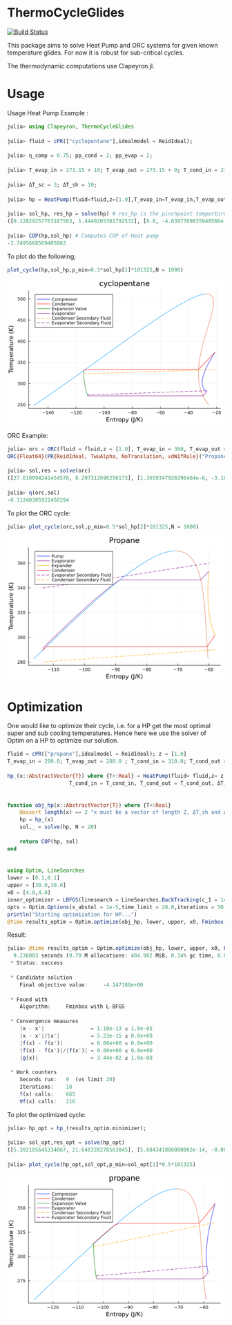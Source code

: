 # ThermoCycleGlides

[![Build Status](https://github.com/Sush1090/ThermoCycleGlides.jl/actions/workflows/CI.yml/badge.svg?branch=main)](https://github.com/Sush1090/ThermoCycleGlides.jl/actions/workflows/CI.yml?query=branch%3Amain)

This package aims to solve Heat Pump and ORC systems for given known temperature glides. For now it is robust for sub-critical cycles. 

The thermodynamic computations use Clapeyron.jl. 

# Usage
Usage Heat Pump Example :

```julia
julia> using Clapeyron, ThermoCycleGlides

julia> fluid = cPR(["cyclopentane"],idealmodel = ReidIdeal);

julia> η_comp = 0.75; pp_cond = 2; pp_evap = 2;

julia> T_evap_in = 273.15 + 10; T_evap_out = 273.15 + 0; T_cond_in = 273.15 + 50;  T_cond_out = 273.15+60;

julia> ΔT_sc = 3; ΔT_sh = 10;

julia> hp = HeatPump(fluid=fluid,z=[1.0],T_evap_in=T_evap_in,T_evap_out = T_evap_out,T_cond_in = T_cond_in,T_cond_out=T_cond_out,η_comp=η_comp,pp_evap=pp_evap,pp_cond=pp_cond,ΔT_sc = ΔT_sc,ΔT_sh = ΔT_sh);

julia> sol_hp, res_hp = solve(hp) # res_hp is the pinchpoint temperture residue.
([0.12829257763187563, 1.4440205301792532], [0.0, -4.6397769835948566e-5])
 
julia> COP(hp,sol_hp) # Computes COP of Heat pump
-3.7495668569405063
```

To plot do the following;

```julia
plot_cycle(hp,sol_hp,p_min=0.3*sol_hp[1]*101325,N = 1000)
```

![HP_cyclopentane](Images/hp_cyclopentane.png)


ORC Example:

```julia
julia> orc = ORC(fluid = fluid,z = [1.0], T_evap_in = 360, T_evap_out = 340, T_cond_in = 280, T_cond_out = 290, η_expander = 0.75, η_pump = 0.8, ΔT_sh = 7.0, ΔT_sc= 3.0, pp_evap = 3.0, pp_cond = 3)
ORC{Float64}(PR{ReidIdeal, TwuAlpha, NoTranslation, vdW1fRule}("Propane"), [1.0], 360.0, 340.0, 7.0, 280.0, 290.0, 3.0, 0.8, 0.75, 3.0, 3.0)

julia> sol,res = solve(orc)
([27.619094241454576, 8.297312696256173], [1.3659347928296484e-6, -3.1898690622256254e-6])

julia> η(orc,sol)
-0.11240385922458294
```

To plot the ORC cycle: 

```julia
julia> plot_cycle(orc,sol,p_min=0.5*sol_hp[2]*101325,N = 1000)
```

![orc_propane](Images/orc_propane.png)

# Optimization

One would like to optimize their cycle, i.e. for a HP get the most optimal super and sub cooling temperatures. 
Hence here we use the solver of Optim on a HP to optimize our solution. 

```julia
fluid = cPR(["propane"],idealmodel = ReidIdeal); z = [1.0]
T_evap_in = 290.0; T_evap_out = 280.0 ; T_cond_in = 310.0; T_cond_out = 335.0; η_comp = 0.75; pp_evap = 3; pp_cond = 3; 

hp_(x::AbstractVector{T}) where {T<:Real} = HeatPump(fluid= fluid,z= z,T_evap_in= T_evap_in,T_evap_out = T_evap_out,ΔT_sh =  x[1], 
                    T_cond_in = T_cond_in, T_cond_out = T_cond_out, ΔT_sc = x[2], η_comp = η_comp, pp_evap = pp_evap, pp_cond = pp_cond)


function obj_hp(x::AbstractVector{T}) where {T<:Real}
    @assert length(x) == 2 "x must be a vector of length 2, ΔT_sh and ΔT_sc"
    hp = hp_(x)
    sol,_ = solve(hp, N = 20)

    return COP(hp, sol)
end


using Optim, LineSearches
lower = [0.1,0.1]
upper = [30.0,30.0] 
x0 = [4.0,4.0]
inner_optimizer = LBFGS(linesearch = LineSearches.BackTracking(c_1 = 1e-5,ρ_hi = 1.0))
opts = Optim.Options(x_abstol = 1e-5,time_limit = 20.0,iterations = 50,outer_iterations = 50)
println("Starting optimization for HP...")
@time results_optim = Optim.optimize(obj_hp, lower, upper, x0, Fminbox(inner_optimizer),autodiff = :forward,opts)
```


Result: 

```julia
julia> @time results_optim = Optim.optimize(obj_hp, lower, upper, x0, Fminbox(inner_optimizer),autodiff = :forward,opts)
  9.236083 seconds (9.70 M allocations: 404.902 MiB, 0.34% gc time, 0.86% compilation time: 85% of which was recompilation)
 * Status: success

 * Candidate solution
    Final objective value:     -4.147180e+00

 * Found with
    Algorithm:     Fminbox with L-BFGS

 * Convergence measures
    |x - x'|               = 1.10e-13 ≤ 1.0e-05
    |x - x'|/|x'|          = 5.23e-15 ≰ 0.0e+00
    |f(x) - f(x')|         = 0.00e+00 ≤ 0.0e+00
    |f(x) - f(x')|/|f(x')| = 0.00e+00 ≤ 0.0e+00
    |g(x)|                 = 3.44e-02 ≰ 1.0e-08

 * Work counters
    Seconds run:   9  (vs limit 20)
    Iterations:    18
    f(x) calls:    665
    ∇f(x) calls:   216
```

To plot the optimized cycle:

```julia
julia> hp_opt = hp_(results_optim.minimizer);

julia> sol_opt,res_opt = solve(hp_opt)
([5.392105645334067, 21.648328278563845], [5.684341886080802e-14, -0.0011278209551619511])

julia> plot_cycle(hp_opt,sol_opt,p_min=sol_opt[1]*0.5*101325)
```

![opt_hp](Images/opt_hp.png)